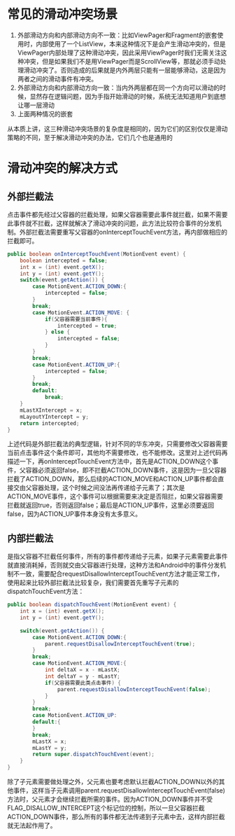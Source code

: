 # 常见的滑动冲突场景
1. 外部滑动方向和内部滑动方向不一致：比如ViewPager和Fragment的嵌套使用时，内部使用了一个ListView，本来这种情况下是会产生滑动冲突的，但是ViewPager内部处理了这种滑动冲突，因此采用ViewPager时我们无需关注这种冲突，但是如果我们不是用ViewPager而是ScrollView等，那就必须手动处理滑动冲突了。否则造成的后果就是内外两层只能有一层能够滑动，这是因为两者之间的滑动事件有冲突。
1. 外部滑动方向和内部滑动方向一致：当内外两层都在同一个方向可以滑动的时候，显然存在逻辑问题，因为手指开始滑动的时候，系统无法知道用户到底想让哪一层滑动
1. 上面两种情况的嵌套

从本质上讲，这三种滑动冲突场景的复杂度是相同的，因为它们的区别仅仅是滑动策略的不同，至于解决滑动冲突的办法，它们几个也是通用的

# 滑动冲突的解决方式
## 外部拦截法
点击事件都先经过父容器的拦截处理，如果父容器需要此事件就拦截，如果不需要此事件就不拦截，这样就解决了滑动冲突的问题，此方法比较符合事件的分发机制。外部拦截法需要重写父容器的onInterceptTouchEvent方法，再内部做相应的拦截即可。

``` java
public boolean onInterceptTouchEvent(MotionEvent event) {
    boolean intercepted = false;
    int x = (int) event.getX();
    int y = (int) event.getY();
    switch(event.getAction()) {
        case MotionEvent.ACTION_DOWN:{
            intercepted = false;
        }
        break;
        case MotionEvent.ACTION_MOVE: {
            if(父容器需要当前事件){
                intercepted = true;
            } else {
                intercepted = false;
            }
        }
        break;
        case MotionEvent.ACTION_UP:{
            intercepted = false;
        }
        break;
        default:
            break;
    }
    mLastXIntercept = x;
    mLayoutYIntercept = y;
    return intercepted;
}
```
上述代码是外部拦截法的典型逻辑，针对不同的华东冲突，只需要修改父容器需要当前点击事件这个条件即可，其他均不需要修改，也不能修改。这里对上述代码再描述一下，再onInterceptTouchEvent方法中，首先是ACTION_DOWN这个事件，父容器必须返回false，即不拦截ACTION_DOWN事件，这是因为一旦父容器拦截了ACTION_DOWN，那么后续的ACTION_MOVE和ACTION_UP事件都会直接交由父容器处理，这个时候之间没法再传递给子元素了；其次是ACTION_MOVE事件，这个事件可以根据需要来决定是否阻拦，如果父容器需要拦截就返回true，否则返回false；最后是ACTION_UP事件，这里必须要返回false，因为ACTION_UP事件本身没有太多意义。

## 内部拦截法
是指父容器不拦截任何事件，所有的事件都传递给子元素，如果子元素需要此事件就直接消耗掉，否则就交由父容器进行处理，这种方法和Android中的事件分发机制不一致，需要配合requestDisallowInterceptTouchEvent方法才能正常工作，使用起来比较外部拦截法比较复杂，我们需要首先重写子元素的dispatchTouchEvent方法：

``` java
public boolean dispatchTouchEvent(MotionEvent event) {
    int x = (int) event.getX();
    int y = (int) event.getY();
    
    switch(event.getAction()) {
        case MotionEvent.ACTION_DOWN:{
            parent.requestDisallowInterceptTouchEvent(true);
        }
        break;
        case MotionEvent.ACTION_MOVE:{
            int deltaX = x - mLastX;
            int deltaY = y - mLastY;
            if(父容器需要此类点击事件) {
                parent.requestDisallowInterceptTouchEvent(false);
            }
        }
        break;
        case MotionEvent.ACTION_UP:
        default:{
        }
        break;
        mLastX = x;
        mLastY = y;
        return super.dispatchTouchEvent(event);
    }
}
```
除了子元素需要做处理之外，父元素也要考虑默认拦截ACTION_DOWN以外的其他事件，这样当子元素调用parent.requestDisallowInterceptTouchEvent(false)方法时，父元素才会继续拦截所需的事件。因为ACTION_DOWN事件并不受FLAG_DISALLOW_INTERCEPT这个标记位的控制，所以一旦父容器拦截ACTION_DOWN事件，那么所有的事件都无法传递到子元素中去，这样内部拦截就无法起作用了。

